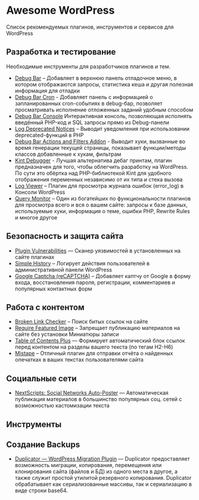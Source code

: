 # Awesome WordPress

Список рекомендуемых плагинов, инструментов и сервисов для WordPress

## Разработка и тестирование

Необходимые инструменты для разработчиков плагинов и тем.

* [Debug Bar](https://ru.wordpress.org/plugins/debug-bar/) – Добавляет в верхнюю панель отладочное меню, в котором
  отображаются запросы, статистика кеша и другая полезная информация для отладки
* [Debug Bar Cron](https://ru.wordpress.org/plugins/debug-bar-cron/) - Добавляет панель с информацией о запланированных 
  cron-событиях в debug-бар, позволяет просматривать исполнение отложенных заданий удобным способом
* [Debug Bar Console](https://ru.wordpress.org/plugins/debug-bar-console/) Интерактивная консоль, позволяющая исполнять
   введённый PHP-код и SQL запросы прямо из Debug-панели 
* [Log Deprecated Notices](https://ru.wordpress.org/plugins/log-deprecated-notices/) – Выводит уведомления при
  использовании deprecated-функций в PHP
* [Debug Bar Actions and Filters Addon](https://ru.wordpress.org/plugins/debug-bar-actions-and-filters-addon/) - Выводит хуки, вызванные во время генерации текущей страницы, показывает функции/методы классов добавленные к хукам, фильтрам 
* [Kint Debugger](https://ru.wordpress.org/plugins/kint-debugger/) - Лучшая альтернатива дебаг принтам, плагин предназначен
   для того, чтобы облегчить разработку на WordPress. По сути это обёртка над PHP-библиотекой Kint для удобного отображения переменных независимо от их типа и стека вызова 
* [Log Viewer](https://ru.wordpress.org/plugins/log-viewer/) – Плагин для просмотра журнала ошибок (error_log)
  в Консоли WordPress
* [Query Monitor](https://ru.wordpress.org/plugins/query-monitor/) – Один из богатейших по функциональности плагинов
  для просмотра всего и вся о вашем сайте: запросы к базе данных, используемые хуки, информация о теме,
  ошибки PHP, Rewrite Rules и многое другое

## Безопасность и защита сайта

* [Plugin Vulnerabilities](https://ru.wordpress.org/plugins/plugin-vulnerabilities/) — Сканер уязвимостей в
  установленных на сайте плагинах
* [Simple History](https://ru.wordpress.org/plugins/simple-history/) – Логирует действия пользователей в
  административной панели WordPress
* [Google Captcha (reCAPTCHA)](https://ru.wordpress.org/plugins/google-captcha/) – Добавляет каптчу от Google в форму
  входа, восстановления пароля, регистрации, комментариев и популярных контактных форм

## Работа с контентом

* [Broken Link Checker](https://ru.wordpress.org/plugins/broken-link-checker/) – Поиск битых ссылок на сайте
* [Require Featured Image](https://ru.wordpress.org/plugins/require-featured-image/) – Запрещает публикацию материалов
  на сайте без установки Миниатюры записи
* [Table of Contents Plus](https://ru.wordpress.org/plugins/table-of-contents-plus/) — Формирует автоматический блок ссылок перед контентом на разделы вашего текста (по тегам H2-H6)
* [Mistape](https://ru.wordpress.org/plugins/mistape/) – Отличный плагин для отправки отчёта о найденных опечатках в
  ваших текстах пользователями сайта

## Социальные сети

* [NextScripts: Social Networks Auto-Poster](https://ru.wordpress.org/plugins/social-networks-auto-poster-facebook-twitter-g/) — Автоматическая
  публикация материалов в большинство популярных соц. сетей с возможностью кастомизации текста

## Инструменты

## Создание Backups

* [Duplicator — WordPress Migration Plugin](https://ru.wordpress.org/plugins/duplicator/) — Duplicator предоставляет возможность миграции, копирования, перемещения или клонирования сайта (файлов и БД) из одного места в другое, а также служит простой утилитой резервного копирования. Duplicator обрабатывает как сериализованные массивы, так и сериализацию в виде строки base64.
